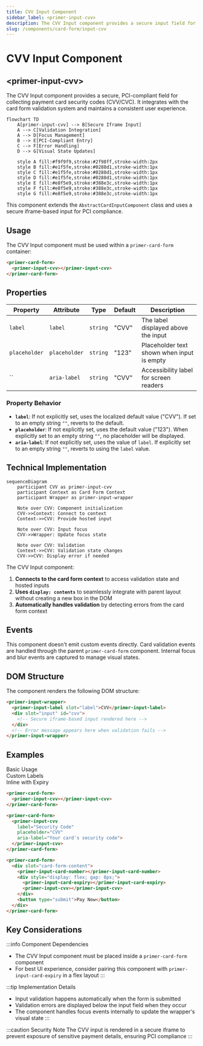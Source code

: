 ```yaml
---
title: CVV Input Component
sidebar_label: <primer-input-cvv>
description: The CVV Input component provides a secure input field for collecting payment card security codes.
slug: /components/card-form/input-cvv
---
```


# CVV Input Component
## \<primer-input-cvv\>

The CVV Input component provides a secure, PCI-compliant field for collecting payment card security codes (CVV/CVC). It integrates with the card form validation system and maintains a consistent user experience.

```mermaid
flowchart TD
    A[primer-input-cvv] --> B[Secure Iframe Input]
    A --> C[Validation Integration]
    A --> D[Focus Management]
    B --> E[PCI-Compliant Entry]
    C --> F[Error Handling]
    D --> G[Visual State Updates]
    
    style A fill:#f9f9f9,stroke:#2f98ff,stroke-width:2px
    style B fill:#e1f5fe,stroke:#0288d1,stroke-width:1px
    style C fill:#e1f5fe,stroke:#0288d1,stroke-width:1px
    style D fill:#e1f5fe,stroke:#0288d1,stroke-width:1px
    style E fill:#e8f5e9,stroke:#388e3c,stroke-width:1px
    style F fill:#e8f5e9,stroke:#388e3c,stroke-width:1px
    style G fill:#e8f5e9,stroke:#388e3c,stroke-width:1px
```

This component extends the `AbstractCardInputComponent` class and uses a secure iframe-based input for PCI compliance.

## Usage

The CVV Input component must be used within a `primer-card-form` container:

```html
<primer-card-form>
  <primer-input-cvv></primer-input-cvv>
</primer-card-form>
```

## Properties

| Property      | Attribute     | Type     | Default | Description                            |
|---------------|---------------|----------|---------|----------------------------------------|
| `label`       | `label`       | `string` | "CVV"   | The label displayed above the input    |
| `placeholder` | `placeholder` | `string` | "123"   | Placeholder text shown when input is empty |
| ``   | `aria-label`  | `string` | "CVV"   | Accessibility label for screen readers |

### Property Behavior

<div class="property-behavior">

- **`label`**: If not explicitly set, uses the localized default value ("CVV"). If set to an empty string `""`, reverts to the default.
- **`placeholder`**: If not explicitly set, uses the default value ("123"). When explicitly set to an empty string `""`, no placeholder will be displayed.
- **`aria-label`**: If not explicitly set, uses the value of `label`. If explicitly set to an empty string `""`, reverts to using the `label` value.

</div>

## Technical Implementation

```mermaid
sequenceDiagram
    participant CVV as primer-input-cvv
    participant Context as Card Form Context
    participant Wrapper as primer-input-wrapper
    
    Note over CVV: Component initialization
    CVV->>Context: Connect to context
    Context->>CVV: Provide hosted input
    
    Note over CVV: Input focus
    CVV->>Wrapper: Update focus state
    
    Note over CVV: Validation
    Context->>CVV: Validation state changes
    CVV->>CVV: Display error if needed
```

The CVV Input component:

1. **Connects to the card form context** to access validation state and hosted inputs
2. **Uses `display: contents`** to seamlessly integrate with parent layout without creating a new box in the DOM
3. **Automatically handles validation** by detecting errors from the card form context

## Events

This component doesn't emit custom events directly. Card validation events are handled through the parent `primer-card-form` component. Internal focus and blur events are captured to manage visual states.

## DOM Structure

The component renders the following DOM structure:

```html
<primer-input-wrapper>
  <primer-input-label slot="label">CVV</primer-input-label>
  <div slot="input" id="cvv">
    <!-- Secure iframe-based input rendered here -->
  </div>
  <!-- Error message appears here when validation fails -->
</primer-input-wrapper>
```

## Examples

<div class="tabs-container">
<div class="tabs">
<div class="tab basic active">Basic Usage</div>
<div class="tab custom">Custom Labels</div>
<div class="tab inline">Inline with Expiry</div>
</div>

<div class="tab-content basic active">

```html
<primer-card-form>
  <primer-input-cvv></primer-input-cvv>
</primer-card-form>
```

</div>

<div class="tab-content custom">

```html
<primer-card-form>
  <primer-input-cvv
    label="Security Code"
    placeholder="CVV"
    aria-label="Your card's security code">
  </primer-input-cvv>
</primer-card-form>
```

</div>

<div class="tab-content inline">

```html
<primer-card-form>
  <div slot="card-form-content">
    <primer-input-card-number></primer-input-card-number>
    <div style="display: flex; gap: 8px;">
      <primer-input-card-expiry></primer-input-card-expiry>
      <primer-input-cvv></primer-input-cvv>
    </div>
    <button type="submit">Pay Now</button>
  </div>
</primer-card-form>
```

</div>
</div>

## Key Considerations

:::info Component Dependencies
- The CVV Input component must be placed inside a `primer-card-form` component
- For best UI experience, consider pairing this component with `primer-input-card-expiry` in a flex layout
  :::

:::tip Implementation Details
- Input validation happens automatically when the form is submitted
- Validation errors are displayed below the input field when they occur
- The component handles focus events internally to update the wrapper's visual state
  :::

:::caution Security Note
The CVV input is rendered in a secure iframe to prevent exposure of sensitive payment details, ensuring PCI compliance
:::
